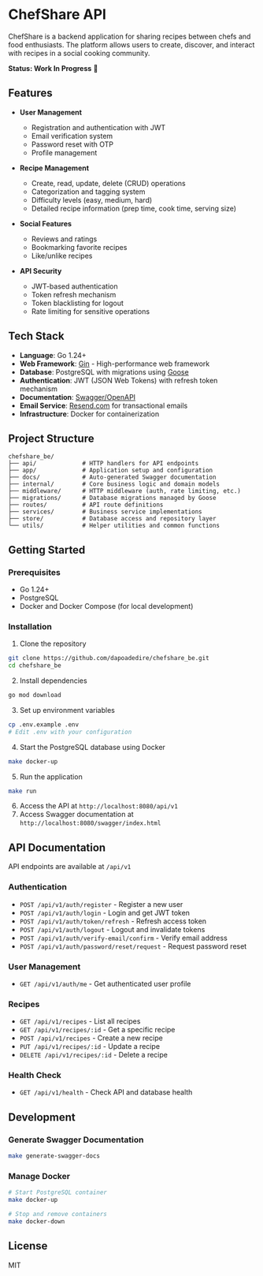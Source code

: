 # ChefShare API

ChefShare is a backend application for sharing recipes between chefs and food enthusiasts. The platform allows users to create, discover, and interact with recipes in a social cooking community.

**Status: Work In Progress** 🚧

## Features

- **User Management**

  - Registration and authentication with JWT
  - Email verification system
  - Password reset with OTP
  - Profile management

- **Recipe Management**
  - Create, read, update, delete (CRUD) operations
  - Categorization and tagging system
  - Difficulty levels (easy, medium, hard)
  - Detailed recipe information (prep time, cook time, serving size)
- **Social Features**

  - Reviews and ratings
  - Bookmarking favorite recipes
  - Like/unlike recipes

- **API Security**
  - JWT-based authentication
  - Token refresh mechanism
  - Token blacklisting for logout
  - Rate limiting for sensitive operations

## Tech Stack

- **Language**: Go 1.24+
- **Web Framework**: [Gin](https://github.com/gin-gonic/gin) - High-performance web framework
- **Database**: PostgreSQL with migrations using [Goose](https://github.com/pressly/goose)
- **Authentication**: JWT (JSON Web Tokens) with refresh token mechanism
- **Documentation**: [Swagger/OpenAPI](https://github.com/swaggo/gin-swagger)
- **Email Service**: [Resend.com](https://resend.com) for transactional emails
- **Infrastructure**: Docker for containerization

## Project Structure

```
chefshare_be/
├── api/             # HTTP handlers for API endpoints
├── app/             # Application setup and configuration
├── docs/            # Auto-generated Swagger documentation
├── internal/        # Core business logic and domain models
├── middleware/      # HTTP middleware (auth, rate limiting, etc.)
├── migrations/      # Database migrations managed by Goose
├── routes/          # API route definitions
├── services/        # Business service implementations
├── store/           # Database access and repository layer
└── utils/           # Helper utilities and common functions
```

## Getting Started

### Prerequisites

- Go 1.24+
- PostgreSQL
- Docker and Docker Compose (for local development)

### Installation

1. Clone the repository

```bash
git clone https://github.com/dapoadedire/chefshare_be.git
cd chefshare_be
```

2. Install dependencies

```bash
go mod download
```

3. Set up environment variables

```bash
cp .env.example .env
# Edit .env with your configuration
```

4. Start the PostgreSQL database using Docker

```bash
make docker-up
```

5. Run the application

```bash
make run
```

6. Access the API at `http://localhost:8080/api/v1`
7. Access Swagger documentation at `http://localhost:8080/swagger/index.html`

## API Documentation

API endpoints are available at `/api/v1`

### Authentication

- `POST /api/v1/auth/register` - Register a new user
- `POST /api/v1/auth/login` - Login and get JWT token
- `POST /api/v1/auth/token/refresh` - Refresh access token
- `POST /api/v1/auth/logout` - Logout and invalidate tokens
- `POST /api/v1/auth/verify-email/confirm` - Verify email address
- `POST /api/v1/auth/password/reset/request` - Request password reset

### User Management

- `GET /api/v1/auth/me` - Get authenticated user profile

### Recipes

- `GET /api/v1/recipes` - List all recipes
- `GET /api/v1/recipes/:id` - Get a specific recipe
- `POST /api/v1/recipes` - Create a new recipe
- `PUT /api/v1/recipes/:id` - Update a recipe
- `DELETE /api/v1/recipes/:id` - Delete a recipe

### Health Check

- `GET /api/v1/health` - Check API and database health

## Development

### Generate Swagger Documentation

```bash
make generate-swagger-docs
```

### Manage Docker

```bash
# Start PostgreSQL container
make docker-up

# Stop and remove containers
make docker-down
```

## License

MIT
